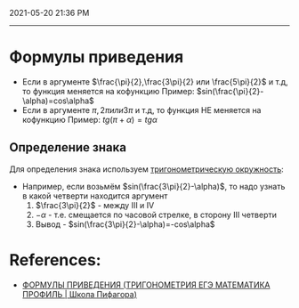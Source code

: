
2021-05-20 21:36 PM
***

# Формулы приведения
- Если в аргументе $\frac{\pi}{2},\frac{3\pi}{2} или \frac{5\pi}{2}$ и т.д, то функция меняется на кофункцию
Пример: $sin(\frac{\pi}{2}-\alpha)=cos\alpha$
- Если в аргументе ${\pi},{2\pi} или {3\pi}$ и т.д, то функция НЕ меняется на кофункцию
Пример: $tg({\pi}+\alpha)=tg\alpha$

## Определение знака
Для определения знака используем [тригонометрическую окружность](../Sources/unitcircle.jpg):
- Например, если возьмём $sin(\frac{3\pi}{2}-\alpha)$, то надо узнать в какой четверти находится аргумент
	1. $\frac{3\pi}{2}$ - между III и IV
	2. $-\alpha$ - т.е. смещается по часовой стрелке, в сторону III четверти
	3. Вывод - $sin(\frac{3\pi}{2}-\alpha)=-cos\alpha$


# References:
- [ФОРМУЛЫ ПРИВЕДЕНИЯ (ТРИГОНОМЕТРИЯ ЕГЭ МАТЕМАТИКА ПРОФИЛЬ | Школа Пифагора)](https://www.youtube.com/watch?v=pIZgr_dNyqQ)